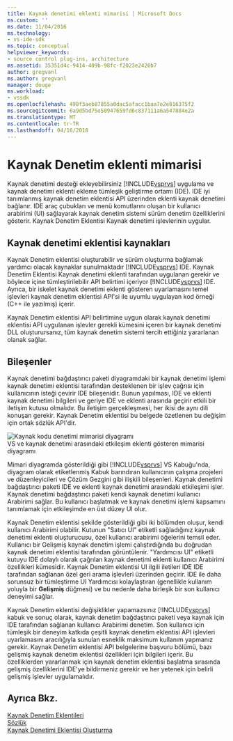 ```yaml
---
title: Kaynak denetimi eklenti mimarisi | Microsoft Docs
ms.custom: ''
ms.date: 11/04/2016
ms.technology:
- vs-ide-sdk
ms.topic: conceptual
helpviewer_keywords:
- source control plug-ins, architecture
ms.assetid: 35351d4c-9414-409b-98fc-f2023e2426b7
author: gregvanl
ms.author: gregvanl
manager: douge
ms.workload:
- vssdk
ms.openlocfilehash: 498f3aeb87855a0dac5afacc1baa7e2e816375f2
ms.sourcegitcommit: 6a9d5bd75e50947659fd6c837111a6a547884e2a
ms.translationtype: MT
ms.contentlocale: tr-TR
ms.lasthandoff: 04/16/2018
---
```

# <a name="source-control-plug-in-architecture"></a>Kaynak Denetim eklenti mimarisi
Kaynak denetimi desteği ekleyebilirsiniz [!INCLUDE[vsprvs](../../code-quality/includes/vsprvs_md.md)] uygulama ve kaynak denetimi eklenti ekleme tümleşik geliştirme ortamı (IDE). IDE iyi tanımlanmış kaynak denetim eklentisi API üzerinden eklenti kaynak denetimi bağlanır. IDE araç çubukları ve menü komutlarını oluşan bir kullanıcı arabirimi (UI) sağlayarak kaynak denetim sistemi sürüm denetim özelliklerini gösterir. Kaynak Denetim Eklentisi Kaynak denetimi işlevlerinin uygular.  
  
## <a name="source-control-plug-in-resources"></a>Kaynak denetimi eklentisi kaynakları  
 Kaynak Denetim eklentisi oluşturabilir ve sürüm oluşturma bağlamak yardımcı olacak kaynaklar sunulmaktadır [!INCLUDE[vsprvs](../../code-quality/includes/vsprvs_md.md)] IDE. Kaynak Denetim Eklentisi Kaynak denetimi eklenti tarafından uygulanan gerekir ve böylece içine tümleştirilebilir API belirtimi içeriyor [!INCLUDE[vsprvs](../../code-quality/includes/vsprvs_md.md)] IDE. Ayrıca, bir iskelet kaynak denetimi eklenti gösteren uyarlamasını temel işlevleri kaynak denetim eklentisi API'si ile uyumlu uygulayan kod örneği (C++ ile yazılmış) içerir.  
  
 Kaynak Denetim eklentisi API belirtimine uygun olarak kaynak denetimi eklentisi API uygulanan işlevler gerekli kümesini içeren bir kaynak denetimi DLL oluşturursanız, tüm kaynak denetim sistemi tercih ettiğiniz yararlanan olanak sağlar.  
  
## <a name="components"></a>Bileşenler  
 Kaynak denetimi bağdaştırıcı paketi diyagramdaki bir kaynak denetimi işlemi kaynak denetimi eklentisi tarafından desteklenen bir işlev çağrısı için kullanıcının isteği çevirir IDE bileşenidir. Bunun yapılması, IDE ve eklenti kaynak denetimi bilgileri ve geriye IDE ve eklenti arasında geçirir etkili bir iletişim kutusu olmalıdır. Bu iletişim gerçekleşmesi, her ikisi de aynı dili konuşan gerekir. Kaynak Denetim eklentisi bu belgede özetlenen bu değişim için ortak sözlük API'dir.  
  
 ![Kaynak kodu denetimi mimarisi diyagramı](../../extensibility/internals/media/vs_sccsdk_plug_in_arch.gif "vs_sccsdk_plug_in_arch")  
VS ve kaynak denetimi arasındaki etkileşim eklenti gösteren mimarisi diyagramı  
  
 Mimari diyagramda gösterildiği gibi [!INCLUDE[vsprvs](../../code-quality/includes/vsprvs_md.md)] VS Kabuğu'nda, diyagram olarak etiketlenmiş Kabuk barındıran kullanıcının çalışma projeleri ve düzenleyicileri ve Çözüm Gezgini gibi ilişkili bileşenleri. Kaynak denetimi bağdaştırıcı paketi IDE ve eklenti kaynak denetimi arasındaki etkileşimi işler. Kaynak denetimi bağdaştırıcı paketi kendi kaynak denetimi kullanıcı Arabirimi sağlar. Bu kullanıcı başlatmak ve kaynak denetimi işlemi kapsamını tanımlamak için etkileşimde en üst düzey UI olur.  
  
 Kaynak Denetim eklentisi şekilde gösterildiği gibi iki bölümden oluşur, kendi kullanıcı Arabirimi olabilir. Kutunun "Satıcı UI" etiketli sağladığınız kaynak denetimi eklenti oluşturucusu, özel kullanıcı arabirimi öğelerini temsil eder. Kullanıcı bir Gelişmiş kaynak denetim işlemi çalıştırdığında bu doğrudan kaynak denetimi eklentisi tarafından görüntülenir. "Yardımcısı UI" etiketli kutuyu IDE dolaylı olarak çağrılan kaynak denetimi eklenti kullanıcı Arabirimi özellikleri kümesidir. Kaynak Denetim eklentisi UI ilgili iletileri IDE IDE tarafından sağlanan özel geri arama işlevleri üzerinden geçirir. IDE ile daha sorunsuz bir tümleştirme UI Yardımcısı kolaylaştıran (genellikle kullanım yoluyla bir **Gelişmiş** düğmesi) ve bu nedenle daha birleşik bir son kullanıcı deneyimi sağlar.  
  
 Kaynak Denetim eklentisi değişiklikler yapamazsınız [!INCLUDE[vsprvs](../../code-quality/includes/vsprvs_md.md)] kabuk ve sonuç olarak, kaynak denetim bağdaştırıcı paketi veya kaynak için IDE tarafından sağlanan kullanıcı Arabirimi denetim. Son kullanıcı için tümleşik bir deneyim katkıda çeşitli kaynak denetim eklentisi API işlevleri uyarlamasını aracılığıyla sunulan esneklik maksimum kullanım yapmanız gerekir. Kaynak Denetim eklentisi API belgelerine başvuru bölümü, bazı gelişmiş kaynak denetim eklentisi özellikleri için bilgileri içerir. Bu özelliklerden yararlanmak için kaynak denetim eklentisi başlatma sırasında gelişmiş özelliklerini IDE'ye bildirmeniz gerekir ve her yetenek için belirli gelişmiş işlevler uygulamalıdır.  
  
## <a name="see-also"></a>Ayrıca Bkz.  
 [Kaynak Denetim Eklentileri](../../extensibility/source-control-plug-ins.md)   
 [Sözlük](../../extensibility/source-control-plug-in-glossary.md)   
 [Kaynak Denetimi Eklentisi Oluşturma](../../extensibility/internals/creating-a-source-control-plug-in.md)